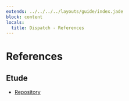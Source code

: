```yaml
---
extends: ../../../../layouts/guide/index.jade
block: content
locals:
  title: Dispatch - References
---
```


# References

## Etude

* [Repository](https://github.com/camshaft/etude)
